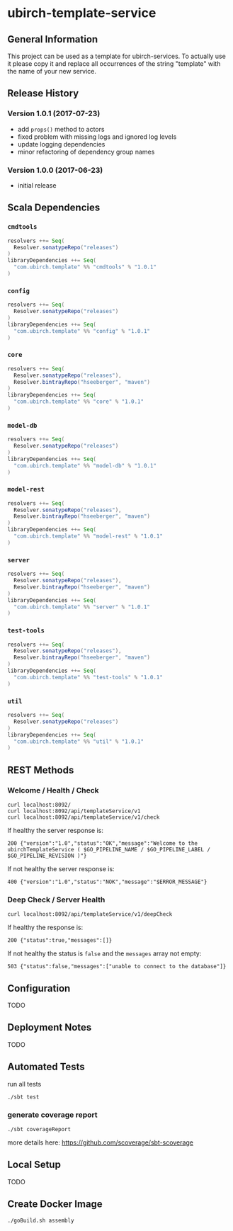 # ubirch-template-service


## General Information

This project can be used as a template for ubirch-services. To actually use it please copy it and replace all
occurrences of the string "template" with the name of your new service.


## Release History

### Version 1.0.1 (2017-07-23)

* add `props()` method to actors
* fixed problem with missing logs and ignored log levels
* update logging dependencies
* minor refactoring of dependency group names

### Version 1.0.0 (2017-06-23)

* initial release


## Scala Dependencies

### `cmdtools`

```scala
resolvers ++= Seq(
  Resolver.sonatypeRepo("releases")
)
libraryDependencies ++= Seq(
  "com.ubirch.template" %% "cmdtools" % "1.0.1"
)
```

### `config`

```scala
resolvers ++= Seq(
  Resolver.sonatypeRepo("releases")
)
libraryDependencies ++= Seq(
  "com.ubirch.template" %% "config" % "1.0.1"
)
```

### `core`

```scala
resolvers ++= Seq(
  Resolver.sonatypeRepo("releases"),
  Resolver.bintrayRepo("hseeberger", "maven")
)
libraryDependencies ++= Seq(
  "com.ubirch.template" %% "core" % "1.0.1"
)
```

### `model-db`

```scala
resolvers ++= Seq(
  Resolver.sonatypeRepo("releases")
)
libraryDependencies ++= Seq(
  "com.ubirch.template" %% "model-db" % "1.0.1"
)
```

### `model-rest`

```scala
resolvers ++= Seq(
  Resolver.sonatypeRepo("releases"),
  Resolver.bintrayRepo("hseeberger", "maven")
)
libraryDependencies ++= Seq(
  "com.ubirch.template" %% "model-rest" % "1.0.1"
)
```

### `server`

```scala
resolvers ++= Seq(
  Resolver.sonatypeRepo("releases"),
  Resolver.bintrayRepo("hseeberger", "maven")
)
libraryDependencies ++= Seq(
  "com.ubirch.template" %% "server" % "1.0.1"
)
```

### `test-tools`

```scala
resolvers ++= Seq(
  Resolver.sonatypeRepo("releases"),
  Resolver.bintrayRepo("hseeberger", "maven")
)
libraryDependencies ++= Seq(
  "com.ubirch.template" %% "test-tools" % "1.0.1"
)
```

### `util`

```scala
resolvers ++= Seq(
  Resolver.sonatypeRepo("releases")
)
libraryDependencies ++= Seq(
  "com.ubirch.template" %% "util" % "1.0.1"
)
```


## REST Methods

### Welcome / Health / Check

    curl localhost:8092/
    curl localhost:8092/api/templateService/v1
    curl localhost:8092/api/templateService/v1/check

If healthy the server response is:

    200 {"version":"1.0","status":"OK","message":"Welcome to the ubirchTemplateService ( $GO_PIPELINE_NAME / $GO_PIPELINE_LABEL / $GO_PIPELINE_REVISION )"}

If not healthy the server response is:

    400 {"version":"1.0","status":"NOK","message":"$ERROR_MESSAGE"}

### Deep Check / Server Health

    curl localhost:8092/api/templateService/v1/deepCheck

If healthy the response is:

    200 {"status":true,"messages":[]}

If not healthy the status is `false` and the `messages` array not empty:

    503 {"status":false,"messages":["unable to connect to the database"]}


## Configuration

TODO


## Deployment Notes

TODO


## Automated Tests

run all tests

    ./sbt test

### generate coverage report

    ./sbt coverageReport

more details here: https://github.com/scoverage/sbt-scoverage


## Local Setup

TODO


## Create Docker Image

    ./goBuild.sh assembly
